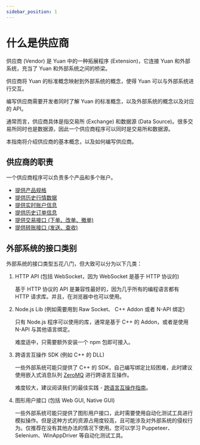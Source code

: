```yaml
---
sidebar_position: 1
---
```


# 什么是供应商

供应商 (Vendor) 是 Yuan 中的一种拓展程序 (Extension)，它连接 Yuan 和外部系统，充当了 Yuan 和外部系统之间的桥梁。

供应商将 Yuan 的标准概念映射到外部系统的概念，使得 Yuan 可以与外部系统进行交互。

编写供应商需要开发者同时了解 Yuan 的标准概念，以及外部系统的概念以及对应的 API。

通常而言，供应商具体是指交易所 (Exchange) 和数据源 (Data Source)。很多交易所同时也是数据源，因此一个供应商程序可以同时是交易所和数据源。

本指南将介绍供应商的基本概念，以及如何编写供应商。

## 供应商的职责

一个供应商程序可以负责多个产品和多个账户。

- [提供产品规格](./vendor-product)
- [提供历史行情数据](./vendor-historical-market-data)
- [提供实时账户信息](./vendor-account-info)
- [提供历史订单信息](./vendor-historical-order)
- [提供交易接口 (下单、改单、撤单)](./vendor-trading-interfaces)
- [提供转账接口 (发送、查收)](./vendor-transfer)

## 外部系统的接口类别

外部系统的接口类型五花八门，但大致可以分为以下几类：

1. HTTP API (包括 WebSocket，因为 WebSocket 是基于 HTTP 协议的)

   基于 HTTP 协议的 API 是兼容性最好的，因为几乎所有的编程语言都有 HTTP 请求库。并且，在浏览器中也可以使用。

2. Node.js Lib (例如需要用到 Raw Socket、 C++ Addon 或者 N-API 绑定)

   只有 Node.js 程序可以使用的库，通常是基于 C++ 的 Addon，或者是使用 N-API 与其他语言绑定。

   难度适中，只需要额外安装一个 npm 包即可接入。

3. 跨语言互操作 SDK (例如 C++ 的 DLL)

   一些外部系统可能只提供了 C++ 的 SDK，自己编写绑定比较困难，此时建议使用嵌入式消息队列 [ZeroMQ](https://zeromq.org/) 进行跨语言互操作。

   难度较大，建议阅读我们的最佳实践 - [跨语言互操作指南](./cross-language-interoperability)。

4. 图形用户接口 (包括 Web GUI, Native GUI)

   一些外部系统可能只提供了图形用户接口，此时需要使用自动化测试工具进行模拟操作。但是这种方式的资源占用度较高，且可能涉及对外部系统的侵权行为。仅推荐在没有其他办法的情况下使用。您可以学习 Puppeteer、Selenium、WinAppDriver 等自动化测试工具。

<!-- ## 开始实现供应商

一个供应商程序通常是一个 Node.js 程序，它需要使用终端 (Terminal) 与主机中的其他终端通讯。

:::info[供应商可以在浏览器中运行吗？]
可以，但不推荐。

因为它最后需要以守护进程的形式运行，提供服务。

而浏览器存在"后台时钟冻结"、"资源占用高"等原因，不适合作为守护进程运行。
:::

```ts
import { Terminal } from '@yuants/protocol';

const terminal = Terminal.fromNodeEnv();
``` -->

